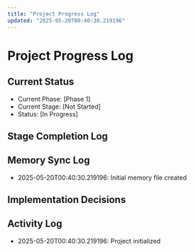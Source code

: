 ```yaml
---
title: "Project Progress Log"
updated: "2025-05-20T00:40:30.219196"
---
```


# Project Progress Log

## Current Status
- Current Phase: [Phase 1]
- Current Stage: [Not Started]
- Status: [In Progress]

## Stage Completion Log

## Memory Sync Log
- 2025-05-20T00:40:30.219196: Initial memory file created

## Implementation Decisions

## Activity Log
- 2025-05-20T00:40:30.219196: Project initialized
